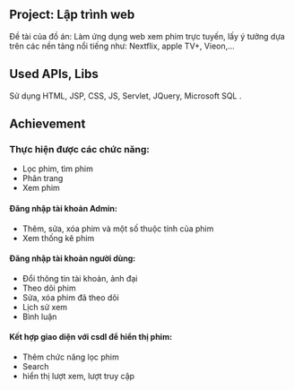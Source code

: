 ## Project: Lập trình web

Đề tài của đồ án: Làm ứng dụng web xem phim trực tuyến, lấy ý tưởng dựa trên các nền tảng nổi tiếng như: Nextflix, apple TV+, Vieon,...

## Used APIs, Libs

Sử dụng HTML, JSP, CSS, JS, Servlet, JQuery, Microsoft SQL .

## Achievement

### Thực hiện được các chức năng:
* Lọc phim, tìm phim
* Phân trang
* Xem phim
#### Đăng nhập tài khoản Admin: 
* Thêm, sửa, xóa phim và một số thuộc tính của phim 
* Xem thống kê phim 
#### Đăng nhập tài khoản người dùng:
* Đổi thông tin tài khoản, ảnh đại 
* Theo dõi phim
* Sửa, xóa phim đã theo dõi
* Lịch sử xem
* Bình luận
#### Kết hợp giao diện với csdl để hiển thị phim:
* Thêm chức năng lọc phim
* Search
* hiển thị lượt xem, lượt truy cập

